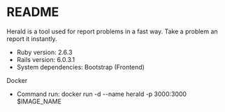 # README

Herald is a tool used for report problems in a fast way. Take a problem an report it instantly.

- Ruby version:
2.6.3
- Rails version:
6.0.3.1
- System dependencies:
Bootstrap (Frontend)

Docker
- Command run: docker run -d --name herald -p 3000:3000 $IMAGE_NAME

